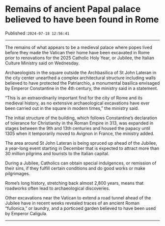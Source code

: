 # Remains of ancient Papal palace believed to have been found in Rome

Published :`2024-07-18 12:56:41`

---

The remains of what appears to be a medieval palace where popes lived before they made the Vatican their home have been excavated in Rome prior to renovations for the 2025 Catholic Holy Year, or Jubilee, the Italian Culture Ministry said on Wednesday.

Archaeologists in the square outside the Archbasilica of St John Lateran in the city center unearthed a complex architectural structure including walls believed to have protected the Patriarchio, a monumental basilica envisaged by Emperor Constantine in the 4th century, the ministry said in a statement.

“This is an extraordinarily important find for the city of Rome and its medieval history, as no extensive archaeological excavations have ever been carried out in the square in modern times,” the ministry said.

The initial structure of the building, which follows Constantine’s declaration of tolerance for Christianity in the Roman Empire in 313, was expanded in stages between the 9th and 13th centuries and housed the papacy until 1305 when it temporarily moved to Avignon in France, the ministry added.

The area around St John Lateran is being spruced up ahead of the Jubilee, a year-long event starting in December that is expected to attract more than 30 million pilgrims and tourists to the Italian capital.

During a Jubilee, Catholics can obtain special indulgences, or remission of their sins, if they fulfill certain conditions and do good works or make pilgrimages.

Rome’s long history, stretching back almost 2,800 years, means that roadworks often lead to archaeological discoveries.

Other excavations near the Vatican to extend a road tunnel ahead of the Jubilee have in recent weeks revealed traces of an ancient Roman “fullonica,” or laundry, and a porticoed garden believed to have been used by Emperor Caligula.

---

